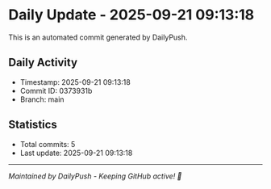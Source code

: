 # Daily Update - 2025-09-21 09:13:18

This is an automated commit generated by DailyPush.

## Daily Activity
- Timestamp: 2025-09-21 09:13:18
- Commit ID: 0373931b
- Branch: main

## Statistics
- Total commits: 5
- Last update: 2025-09-21 09:13:18

---
*Maintained by DailyPush - Keeping GitHub active! 🚀*
